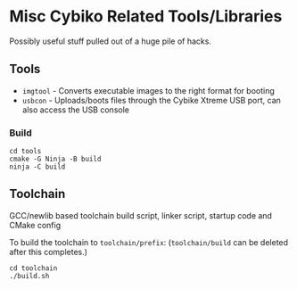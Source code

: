 # Misc Cybiko Related Tools/Libraries

Possibly useful stuff pulled out of a huge pile of hacks.

## Tools
- `imgtool` - Converts executable images to the right format for booting
- `usbcon` - Uploads/boots files through the Cybike Xtreme USB port, can also access the USB console

### Build
```
cd tools
cmake -G Ninja -B build
ninja -C build
```

## Toolchain
GCC/newlib based toolchain build script, linker script, startup code and CMake config

To build the toolchain to `toolchain/prefix`: (`toolchain/build` can be deleted after this completes.)
```
cd toolchain
./build.sh
```
